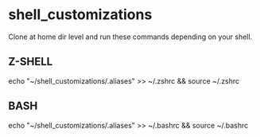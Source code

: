 # shell_customizations

Clone at home dir level and run these commands depending on your shell.


## Z-SHELL

echo "~/shell_customizations/.aliases" >> ~/.zshrc && source ~/.zshrc 


## BASH

echo "~/shell_customizations/.aliases" >> ~/.bashrc && source ~/.bashrc
